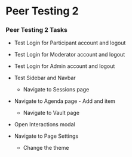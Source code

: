 # Peer Testing 2

### Peer Testing 2 Tasks

- Test Login for Participant account and logout
- Test Login for Moderator account and logout
- Test Login for Admin account and logout
- Test Sidebar and Navbar
    - Navigate to Sessions page
- Navigate to Agenda page
        - Add and item
    - Navigate to Vault page
- Open Interactions modal

- Navigate to Page Settings
    - Change the theme
